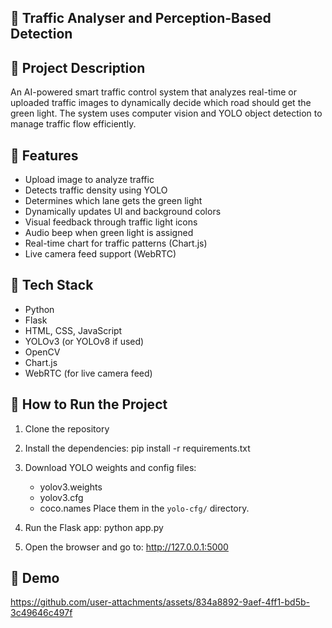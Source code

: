 ## 🚦 Traffic Analyser and Perception-Based Detection

## 📘 Project Description
An AI-powered smart traffic control system that analyzes real-time or uploaded traffic images to dynamically decide which road should get the green light. The system uses computer vision and YOLO object detection to manage traffic flow efficiently.

## 🔧 Features
- Upload image to analyze traffic
- Detects traffic density using YOLO
- Determines which lane gets the green light
- Dynamically updates UI and background colors
- Visual feedback through traffic light icons
- Audio beep when green light is assigned
- Real-time chart for traffic patterns (Chart.js)
- Live camera feed support (WebRTC)

## 🚀 Tech Stack
- Python
- Flask
- HTML, CSS, JavaScript
- YOLOv3 (or YOLOv8 if used)
- OpenCV
- Chart.js
- WebRTC (for live camera feed)

## 📂 How to Run the Project
1. Clone the repository
2. Install the dependencies:
   pip install -r requirements.txt

3. Download YOLO weights and config files:
   - yolov3.weights
   - yolov3.cfg
   - coco.names
   Place them in the `yolo-cfg/` directory.

4. Run the Flask app:
   python app.py

5. Open the browser and go to:
   http://127.0.0.1:5000

## 🎥 Demo
https://github.com/user-attachments/assets/834a8892-9aef-4ff1-bd5b-3c49646c497f

